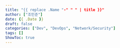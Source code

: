 ```yaml
---
title: "{{ replace .Name "-" " " | title }}"
author: ["조민준"]
date: {{ .Date }}
draft: false
categories: ["Dev", "DevOps", "Network/Security"]
tags: []
ShowToc: true
---
```

